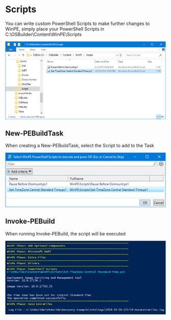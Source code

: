 # Scripts

You can write custom PowerShell Scripts to make further changes to WinPE, simply place your PowerShell Scripts in C:\OSBuilder\Content\WinPE\Scripts

![](../../../.gitbook/assets/2018-10-16_22-54-25.png)

## New-PEBuildTask

When creating a New-PEBuildTask, select the Script to add to the Task

![](../../../.gitbook/assets/2018-10-16_22-56-39.png)

## Invoke-PEBuild

When running Invoke-PEBuild, the script will be executed

![](../../../.gitbook/assets/2018-10-16_23-00-15.png)



